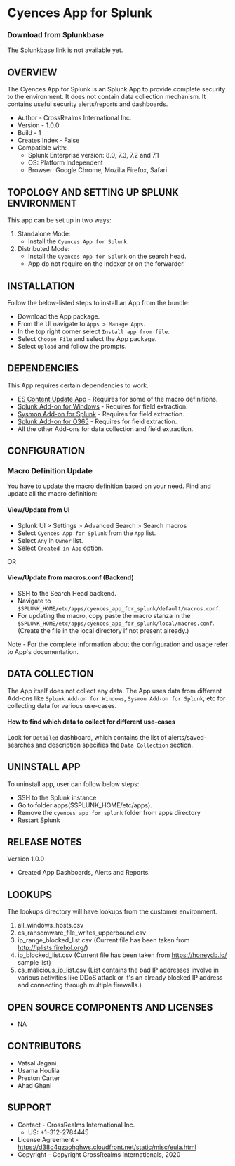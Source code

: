 # Cyences App for Splunk

### Download from Splunkbase
The Splunkbase link is not available yet.


OVERVIEW
--------
The Cyences App for Splunk is an Splunk App to provide complete security to the environment. It does not contain data collection mechanism. It contains useful security alerts/reports and dashboards.


* Author - CrossRealms International Inc.
* Version - 1.0.0
* Build - 1
* Creates Index - False
* Compatible with:
   * Splunk Enterprise version: 8.0, 7.3, 7.2 and 7.1
   * OS: Platform Independent
   * Browser: Google Chrome, Mozilla Firefox, Safari



TOPOLOGY AND SETTING UP SPLUNK ENVIRONMENT
------------------------------------------
This app can be set up in two ways: 
  1. Standalone Mode: 
     * Install the `Cyences App for Splunk`.
  2. Distributed Mode: 
     * Install the `Cyences App for Splunk` on the search head.
     * App do not require on the Indexer or on the forwarder.



INSTALLATION
------------
Follow the below-listed steps to install an App from the bundle:

* Download the App package.
* From the UI navigate to `Apps > Manage Apps`.
* In the top right corner select `Install app from file`.
* Select `Choose File` and select the App package.
* Select `Upload` and follow the prompts.


DEPENDENCIES   
------------
This App requires certain dependencies to work.

* [ES Content Update App](https://splunkbase.splunk.com/app/3449/) - Requires for some of the macro definitions.
* [Splunk Add-on for Windows](https://splunkbase.splunk.com/app/742/) - Requires for field extraction.
* [Sysmon Add-on for Splunk](https://splunkbase.splunk.com/app/1914/) - Requires for field extraction.
* [Splunk Add-on for O365](https://splunkbase.splunk.com/app/4055/) - Requires for field extraction.
* All the other Add-ons for data collection and field extraction.


CONFIGURATION
-------------
### Macro Definition Update ###
You have to update the macro definition based on your need.
Find and update all the macro definition:

#### View/Update from UI
* Splunk UI > Settings > Advanced Search > Search macros
* Select `Cyences App for Splunk` from the `App` list.
* Select `Any` in `Owner` list.
* Select `Created in App` option.

OR 

#### View/Update from macros.conf (Backend)

* SSH to the Search Head backend.
* Navigate to `$SPLUNK_HOME/etc/apps/cyences_app_for_splunk/default/macros.conf`.
* For updating the macro, copy paste the macro stanza in the `$SPLUNK_HOME/etc/apps/cyences_app_for_splunk/local/macros.conf`. (Create the file in the local directory if not present already.)


Note - For the complete information about the configuration and usage refer to App's documentation.



DATA COLLECTION
-------------
The App itself does not collect any data. The App uses data from different Add-ons like `Splunk Add-on for Windows`, `Sysmon Add-on for Splunk`, etc for collecting data for various use-cases.

#### How to find which data to collect for different use-cases
Look for `Detailed` dashboard, which contains the list of alerts/saved-searches and description specifies the `Data Collection` section.


UNINSTALL APP
-------------
To uninstall app, user can follow below steps:
* SSH to the Splunk instance
* Go to folder apps($SPLUNK_HOME/etc/apps).
* Remove the `cyences_app_for_splunk` folder from apps directory
* Restart Splunk


RELEASE NOTES
-------------
Version 1.0.0
* Created App Dashboards, Alerts and Reports.


LOOKUPS
-------
The lookups directory will have lookups from the customer environment.

1. all_windows_hosts.csv
2. cs_ransomware_file_writes_upperbound.csv
3. ip_range_blocked_list.csv (Current file has been taken from http://iplists.firehol.org/)
4. ip_blocked_list.csv (Current file has been taken from https://honeydb.io/ sample list)
5. cs_malicious_ip_list.csv (List contains the bad IP addresses involve in various activities like DDoS attack or it's an already blocked IP address and connecting through multiple firewalls.)


OPEN SOURCE COMPONENTS AND LICENSES
------------------------------
* NA


CONTRIBUTORS
------------
* Vatsal Jagani
* Usama Houlila
* Preston Carter
* Ahad Ghani


SUPPORT
-------
* Contact - CrossRealms International Inc.
  * US: +1-312-2784445
* License Agreement - https://d38o4gzaohghws.cloudfront.net/static/misc/eula.html
* Copyright - Copyright CrossRealms Internationals, 2020
